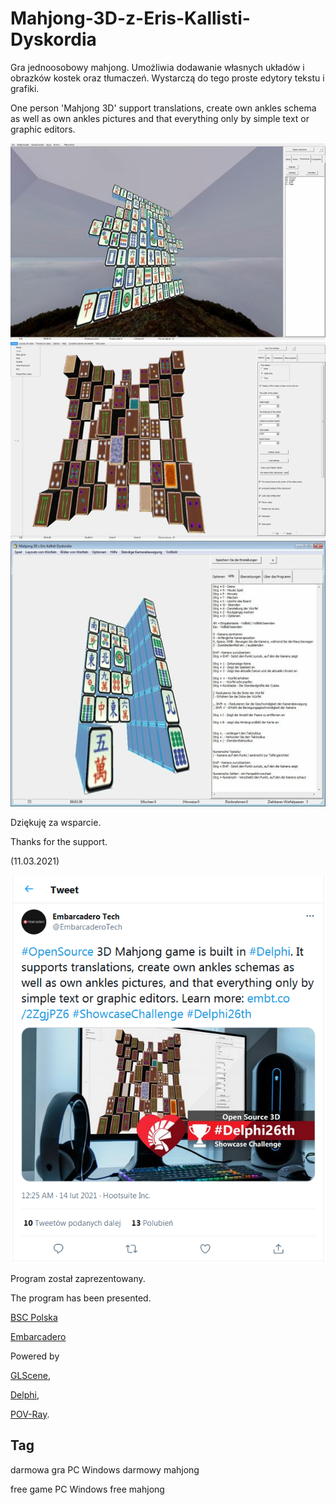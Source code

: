 # Mahjong-3D-z-Eris-Kallisti-Dyskordia

Gra jednoosobowy mahjong. Umożliwia dodawanie własnych układów i obrazków kostek oraz tłumaczeń. Wystarczą do tego proste edytory tekstu i grafiki.


One person 'Mahjong 3D' support translations, create own ankles schema as well as own ankles pictures and that everything only by simple text or graphic editors.


<a href="https://github.com/jacek-mulawka/Mahjong-3D-z-Eris-Kallisti-Dyskordia/blob/main/Gallery/Mahjong%203D%20z%20Eris%20Kallisti%20Dyskordia%2001.jpg">
  <img src="https://github.com/jacek-mulawka/Mahjong-3D-z-Eris-Kallisti-Dyskordia/blob/main/Gallery/M/Mahjong%203D%20z%20Eris%20Kallisti%20Dyskordia%2001%20m.jpg">
</a>

<a href="https://github.com/jacek-mulawka/Mahjong-3D-z-Eris-Kallisti-Dyskordia/blob/main/Gallery/Mahjong%203D%20z%20Eris%20Kallisti%20Dyskordia%2002.jpg">
  <img src="https://github.com/jacek-mulawka/Mahjong-3D-z-Eris-Kallisti-Dyskordia/blob/main/Gallery/M/Mahjong%203D%20z%20Eris%20Kallisti%20Dyskordia%2002%20m.jpg">
</a>

<a href="https://github.com/jacek-mulawka/Mahjong-3D-z-Eris-Kallisti-Dyskordia/blob/main/Gallery/Mahjong%203D%20z%20Eris%20Kallisti%20Dyskordia%2003.jpg">
  <img src="https://github.com/jacek-mulawka/Mahjong-3D-z-Eris-Kallisti-Dyskordia/blob/main/Gallery/M/Mahjong%203D%20z%20Eris%20Kallisti%20Dyskordia%2003%20m.jpg">
</a>


Dziękuję za wsparcie.

Thanks for the support.

(11.03.2021)

<a href="https://twitter.com/EmbarcaderoTech/status/1360731741003141121">
  <img src="https://github.com/jacek-mulawka/Mahjong-3D-z-Eris-Kallisti-Dyskordia/blob/main/Gallery/Mahjong%203D%20z%20Eris%20Kallisti%20Dyskordia%2004.png">
</a>


Program został zaprezentowany.

The program has been presented.

[BSC Polska](https://www.bsc.com.pl/delphi-showcase-challenge-zgloszenia-z-polski)

[Embarcadero](https://blogs.embarcadero.com/fun-open-source-3d-mahjong-game-is-made-in-delphi)



Powered by

[GLScene](http://glscene.sourceforge.net),

[Delphi](https://www.embarcadero.com/products/delphi),

[POV-Ray](http://www.povray.org).


## Tag
darmowa gra PC Windows darmowy mahjong

free game PC Windows free mahjong
